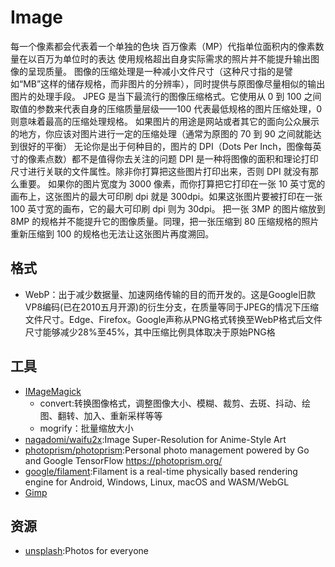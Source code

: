 # Image

每一个像素都会代表着一个单独的色块
百万像素（MP）代指单位面积内的像素数量在以百万为单位时的表达
使用规格超出自身实际需求的照片并不能提升输出图像的呈现质量。
图像的压缩处理是一种减小文件尺寸（这种尺寸指的是譬如“MB”这样的储存规格，而非图片的分辨率），同时提供与原图像尽量相似的输出图片的处理手段。
JPEG 是当下最流行的图像压缩格式。它使用从 0 到 100 之间取值的参数来代表自身的压缩质量层级——100 代表最低规格的图片压缩处理，0 则意味着最高的压缩处理规格。
如果图片的用途是网站或者其它的面向公众展示的地方，你应该对图片进行一定的压缩处理（通常为原图的 70 到 90 之间就能达到很好的平衡）
无论你是出于何种目的，图片的 DPI（Dots Per Inch，图像每英寸的像素点数）都不是值得你去关注的问题
DPI 是一种将图像的面积和理论打印尺寸进行关联的文件属性。除非你打算把这些图片打印出来，否则 DPI 就没有那么重要。
如果你的图片宽度为 3000 像素，而你打算把它打印在一张 10 英寸宽的画布上，这张图片的最大可印刷 dpi 就是 300dpi。如果这张图片要被打印在一张 100 英寸宽的画布，它的最大可印刷 dpi 则为 30dpi。
把一张 3MP 的图片缩放到 8MP 的规格并不能提升它的图像质量。同理，把一张压缩到 80 压缩规格的照片重新压缩到 100 的规格也无法让这张图片再度溯回。

## 格式

* WebP：出于减少数据量、加速网络传输的目的而开发的。这是Google旧款VP8编码(已在2010五月开源)的衍生分支，在质量等同于JPEG的情况下压缩文件尺寸。Edge、Firefox。Google声称从PNG格式转换至WebP格式后文件尺寸能够减少28%至45%，其中压缩比例具体取决于原始PNG格

## 工具

* [IMageMagick](https://imagemagick.cn/)
    - convert:转换图像格式，调整图像大小、模糊、裁剪、去斑、抖动、绘图、翻转、加入、重新采样等等
    - mogrify：批量缩放大小
* [nagadomi/waifu2x](https://github.com/nagadomi/waifu2x):Image Super-Resolution for Anime-Style Art
* [photoprism/photoprism](https://github.com/photoprism/photoprism):Personal photo management powered by Go and Google TensorFlow https://photoprism.org/
* [google/filament](https://github.com/google/filament):Filament is a real-time physically based rendering engine for Android, Windows, Linux, macOS and WASM/WebGL
* [Gimp](https://www.gimp.org)

## 资源

* [unsplash](https://unsplash.com/):Photos for everyone

